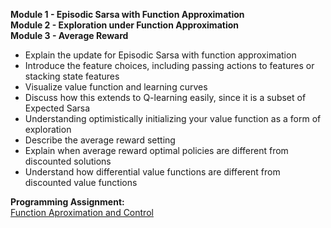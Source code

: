 **Module 1 - Episodic Sarsa with Function Approximation**  
**Module 2 - Exploration under Function Approximation**  
**Module 3 - Average Reward**  

- Explain the update for Episodic Sarsa with function approximation
- Introduce the feature choices, including passing actions to features or stacking state features
- Visualize value function and learning curves
- Discuss how this extends to Q-learning easily, since it is a subset of Expected Sarsa
- Understanding optimistically initializing your value function as a form of exploration
- Describe the average reward setting
- Explain when average reward optimal policies are different from discounted solutions
- Understand how differential value functions are different from discounted value functions

**Programming Assignment:**     
[Function Aproximation and Control](https://github.com/bhunkeler/DataScienceCoursera/tree/master/Reinforcement_Learning%20-%20University%20of%20Alberta/003_Prediction_and_Control_with_Function_Approximation/week_3/assignment)
